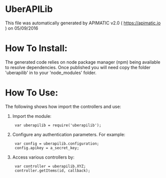 UberAPILib
=================
This file was automatically generated by APIMATIC v2.0 ( https://apimatic.io ) on 05/09/2016


How To Install: 
=============
The generated code relies on node package manager (npm) being available to resolve dependencies.
Once published you will need copy the folder 'uberapilib' in to your 'node_modules' folder.

  
How To Use:
===========
The following shows how import the controllers and use:

1) Import the module:

        var uberapilib = require('uberapilib');
2) Configure any authentication parameters. For example:

        var config = uberapilib.configuration;
        config.apikey = a_secret_key;

3) Access various controllers by:

        var controller = uberapilib.XYZ;
        controller.getItems(id, callback);
    

